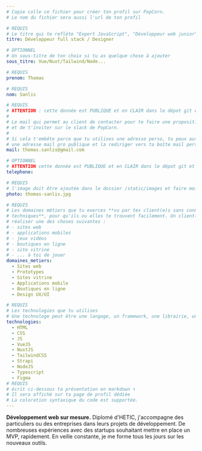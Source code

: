 ```yaml
---
# Copie colle ce fichier pour créer ton profil sur PopCorn.
# Le nom du fichier sera aussi l'url de ton profil

# REQUIS
# Le titre qui te refléte "Expert JavaScript", "Développeur web junior"
titre: Développeur full stack / Designer

# OPTIONNEL
# Un sous-titre de ton choix si tu as quelque chose à ajouter
sous_titre: Vue/Nuxt/Tailwind/Node...

# REQUIS
prenom: Thomas

# REQUIS
nom: Sanlis

# REQUIS
# ATTENTION : cette donnée est PUBLIQUE et en CLAIR dans le dépot git et sur le site
#
# Le mail qui permet au client de contacter pour te faire une proposition de projet
# et de t'inviter sur le slack de PopCorn.
#
# Si cela t'embête parce que tu utilises une adresse perso, tu peux aussi te créer
# une adresse mail pro publique et la rediriger vers ta boîte mail perso
mail: thomas.sanlis@gmail.com

# OPTIONNEL
# ATTENTION cette donnée est PUBLIQUE et en CLAIR dans le dépot git et sur le site
telephone:

# REQUIS
# l'image doit être ajoutée dans le dossier /static/images et faire moins de 100ko ! Sa hauteur affichée sur le site sera de 300px, elle s'adaptera comme elle peut au responsive avec du css.
photo: thomas-sanlis.jpg

# REQUIS
# Les domaines métiers que tu exerces **vu par tes client(e)s sans connaissances
# techniques**, pour qu'ils ou elles te trouvent facilement. Un client(e) veut par exemple
# réaliser une des choses suivantes :
# - sites web
# - applications mobiles
# - jeux vidéos
# - boutiques en ligne
# - site vitrine
# - ... à toi de jouer
domaines_metiers:
  - Sites web
  - Prototypes
  - Sites vitrine
  - Applications mobile
  - Boutiques en ligne
  - Design UX/UI

# REQUIS
# Les technologies que tu utilises
# Une technologe peut être une langage, un framework, une librairie, un CMS ...
technologies:
  - HTML
  - CSS
  - JS
  - VueJS
  - NuxtJS
  - TailwindCSS
  - Strapi
  - NodeJS
  - Typescript
  - Figma
# REQUIS
# écrit ci-dessous ta présentation en markdown ⬇️
# Il sera affiché sur ta page de profil dédiée
# La coloration syntaxique du code est supportée.
---
```


**Développement web sur mesure.**
Diplomé d'HETIC, j'accompagne des particuliers ou des entreprises dans leurs projets de développement.
De nombreuses expériences avec des startups souhaitant mettre en place un MVP, rapidement.
En veille constante, je me forme tous les jours sur les nouveaux outils.

